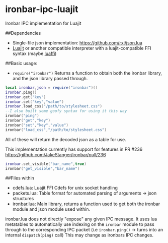 # ironbar-ipc-luajit
Ironbar IPC implementation for Luajit

##Dependencies
- Single-file json implementation: https://github.com/rxi/json.lua
- [Luajit](https://luajit.org/) or another compatible interpreter with a luajit-compatible FFI syntax (maybe [luaffi](https://github.com/jmckaskill/luaffi))


##Basic usage:
- `require("ironbar")` Returns a function to obtain both the ironbar library, and the json library passed through.
```lua
local ironbar,json = require("ironbar")()
ironbar.ping()
ironbar.get("key")
ironbar.set("key","value")
ironbar.load_css("/path/to/stylesheet.css")
--I also built some goofy syntax for using it this way
ironbar("ping")
ironbar("get","key")
ironbar("set","key","value")
ironbar("load_css","/path/to/stylesheet.css")
```
All of these will return the decoded json as a table for use.

This implementation currently has support for features in PR #236 https://github.com/JakeStanger/ironbar/pull/236
```lua
ironbar.set_visible("bar_name",true)
ironbar("get_visible","bar_name")
```


##Files within
- cdefs.lua: Luajit FFI Cdefs for unix socket handling
- packets.lua: Table format for automated parsing of arguments -> json structures
- ironbar.lua: Main library, returns a function used to get both the ironbar module and json module used within.

ironbar.lua does not directly "expose" any given IPC message. It uses lua metatables to automatically use indexing on the `ironbar` module to pass through to the corresponding IPC packet (i.e `ironbar.ping()` -> turns into an internal `dispatch(ping)` call)
This may change as ironbars IPC changes.
